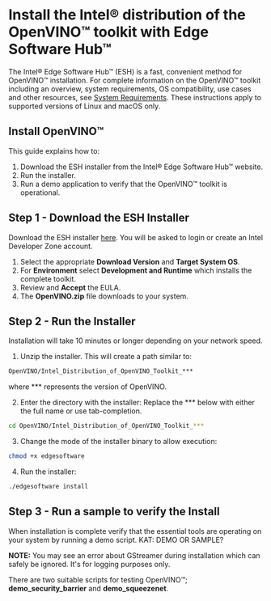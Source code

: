 # Install the Intel® distribution of the OpenVINO™ toolkit with Edge Software Hub™

The Intel® Edge Software Hub™ (ESH) is a fast, convenient method for OpenVINO™ installation. For complete information on the OpenVINO™ toolkit including an overview, system requirements, OS compatibility, use cases and other resources, see [System Requirements](https://software.intel.com/content/www/us/en/develop/tools/openvino-toolkit/system-requirements.html). These instructions apply to supported versions of Linux and macOS only.

## Install OpenVINO™

This guide explains how to:

1. Download the ESH installer from the Intel® Edge Software Hub™ website. 
2. Run the installer.
3. Run a demo application to verify that the OpenVINO™ toolkit is operational.

## Step 1 - Download the ESH Installer

Download the ESH installer [here](https://software.intel.com/iot/edgesoftwarehub/download/home/OpenVINO). 
You will be asked to login or create an Intel Developer Zone account.

1. Select the appropriate **Download Version** and **Target System OS**. 
2. For **Environment** select **Development and Runtime** which installs the complete toolkit.
3. Review and **Accept** the EULA.
4. The **OpenVINO.zip** file downloads to your system.

## Step 2 - Run the Installer

Installation will take 10 minutes or longer depending on your network speed.

1. Unzip the installer.  This will create a path similar to:
  ```sh
  OpenVINO/Intel_Distribution_of_OpenVINO_Toolkit_***
  ```
  
  where *** represents the version of OpenVINO. 
  
 2. Enter the directory with the installer:
  Replace the *** below with either the full name or use tab-completion.

 ```sh
 cd OpenVINO/Intel_Distribution_of_OpenVINO_Toolkit_***
 ```
3. Change the mode of the installer binary to allow execution:

```sh
chmod +x edgesoftware
```

4. Run the installer:
```sh
./edgesoftware install
```

## Step 3 - Run a sample to verify the Install

When installation is complete verify that the essential tools are operating on your system by running a demo script. KAT: DEMO OR SAMPLE?

**NOTE:** You may see an error about GStreamer during installation which can safely be ignored. It's for logging purposes only.

There are two suitable scripts for testing OpenVINO™; **demo_security_barrier** and **demo_squeezenet**.




